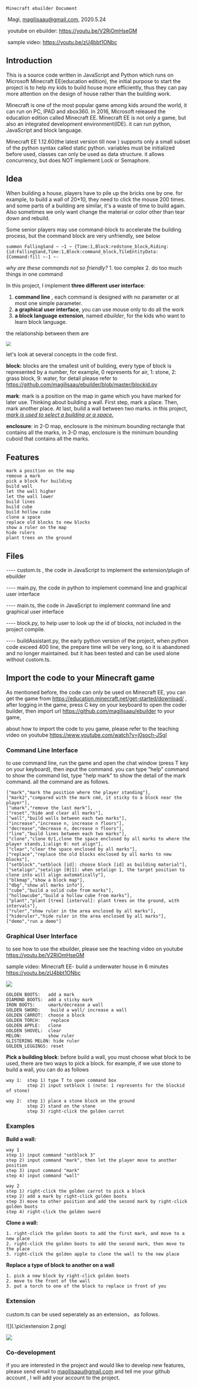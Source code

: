 	Minecraft ebuilder Document

​                                                                                      Magi,  magilisaau@gmail.com, 2020.5.24				

​																					  youtube on ebuilder: https://youtu.be/V2RiOmHseGM

​                                                                                      sample video: https://youtu.be/zU4bbt1ONbc

## Introduction   

This is a source code written in JavaScript and Python which runs on Microsoft Minecraft EE(education edition), the initial purpose to start the project is to help my kids to build house more efficiently, thus they can pay more attention on the design of house rather than the building work.

Minecraft is one of the most popular game among kids around the world, it can run on PC, IPAD and xbox360.  In 2016, Microsoft released the education edition called Minecraft EE. Minecraft EE is not only a  game, but also an integrated development environment(IDE).  it can run  python, JavaScript and block language. 

 Minecraft EE 1.12.60(the latest version till now ) supports only a small subset of the python syntax called static python. variables must be initialized before used, classes can only be used as  data structure. it allows concurrency, but does NOT implement Lock or Semaphore. 

## Idea

When building a house,  players have to pile up the bricks one by one. for example, to build a wall of 20*10, they need to click the mouse 200 times.   and  some parts of a building are similar, it's a waste of time to build again.  Also sometimes we only want change the material or color other than tear down and rebuild.

Some senior players may use command-block to accelerate the building process,  but the command block are very unfriendly, see below

```
summon FallingSand ~ ~1 ~ {Time:1,Block:redstone_block,Riding:{id:FallingSand,Time:1,Block:command_block,TileEntityData:{Command:fill ~-1 ~-
```

*why are these commands not so friendly?*    1. too complex  2. do too much things in one command 

 In this project, I implement **three different user interface**:

1. **command line** , each command is designed with no parameter or at most one simple parameter.
2. **a graphical user interface**, you can use mouse only to do all the work
3. **a block language extension**, named *ebuilder*, for the kids who want to learn block language.

the relationship between them are 

<img src=".\pic\soft_structure.png" style="zoom:80%;" />



let's look at several concepts in the code first.

**block:**  blocks are the smallest unit of building, every type of block is represented by a number, for example, 0 represents for air, 1: stone, 2:  grass block, 9: water,  for detail please refer to https://github.com/magilisaau/ebuilder/blob/master/blockid.py

**mark**: mark is a position on the map in game which you have marked for later use. Thinking about building a wall. First step, mark a place. Then, mark another place. At last, build a wall between two marks. in this project, <u>*mark is used to select a building or a space.*</u>

**enclosure**: in 2-D map, enclosure is the minimum bounding rectangle that contains all the marks, in 3-D map, enclosure is the minimum bounding cuboid that contains all the marks. 

## Features

```
mark a position on the map
remove a mark
pick a block for building
build wall 
let the wall higher
let the wall lower
build lines 
build cube
build hollow cube 
clone a space
replace old blocks to new blocks
show a ruler on the map
hide rulers
plant trees on the ground
```

## Files

---- custom.ts ,   the code in JavaScript to implement the extension/plugin of ebuilder

---- main.py,  	the code in python to implement command line and graphical user interface

---- main.ts,  	the code in JavaScript to implement command line and graphical user interface

---- block.py, 	to help user to look up the id of blocks, not included in the project compile.

---- buildAssistant.py,  the early python version of the project,  when python code exceed 400 line,  the prepare time will be very long, so it is abandoned and no longer maintained.  but it has been tested and can be used alone without custom.ts.  

## Import the code to your Minecraft game

As mentioned before, the code can only be used on Minecraft EE,   you can get the game from https://education.minecraft.net/get-started/download/ , after logging in the game, press C key on your keyboard to open the coder builder, then import url https://github.com/magilisaau/ebuilder to your game,

about how to import the code to you game, please refer to the teaching video on youtube https://www.youtube.com/watch?v=j0soch-JSgI

### Command Line Interface

to use command line, run the game and open the chat window (press T key on your keyboard), then input the command.  you can type "help" command to show the command list,  type "help mark" to show the detail of the mark command. all the command are as follows.

    ["mark","mark the position where the player standing"],
    ["mark2","compared with the mark cmd, it sticky to a block near the player"],
    ["umark","remove the last mark"],
    ["reset","hide and clear all marks"],
    ["wall","build walls between each two marks"],
    ["increase","increase n, increase n floors"],
    ["decrease","decrease n, decrease n floors"],
    ["line","build lines between each two marks"],
    ["clone","clone 0/1,clone the space enclosed by all marks to where the player stands,1:align 0: not align"],
    ["clear","clear the space enclosed by all marks"],
    ["replace","replace the old blocks enclosed by all marks to new blocks"],        
    ["setblock","setblock [id]: choose block [id] as building material"],
    ["setalign","setalign [0|1]: when setalign 1, the target position to clone into will align automatically"],
    ["blkmap","show a block map"],
    ["dbg","show all marks info"],
    ["cube","build a solid cube from marks"],
    ["hollowcube","build a hollow cube from marks"],
    ["plant","plant [tree] [interval]: plant trees on the ground, with intervals"],
    ["ruler","show ruler in the area enclosed by all marks"],
    ["hideruler","hide ruler in the area enclosed by all marks"],
    ["demo","run a demo"]



### Graphical User Interface

to see how to use the ebuilder, please see the teaching video on youtube  https://youtu.be/V2RiOmHseGM

sample video: Minecraft EE- build a underwater house in 6 minutes  https://youtu.be/zU4bbt1ONbc

![](.\pic\ui2.png)

```
GOLDEN BOOTS: 	add a mark
DIAMOND_BOOTS: 	add a sticky mark
IRON BOOTS: 	umark/decrease a wall
GOLDEN SWORD:	 build a wall/ increase a wall
GOLDEN CARROT: 	choose a block
GOLDEN TORCH:	 replace
GOLDEN APPLE: 	clone
GOLDEN SHOVEL: 	clear
MELON: 			show ruler
GLISTERING MELON: hide ruler
GOLDEN_LEGGINGS: reset
```

**Pick a building block**:  before build a wall, you must choose what block to be used,  there are two ways to pick a block.  for example, if we use stone to build a wall, you can do as follows

```
way 1:  step 1) type T to open command box  
        step 2) input setblock 1 (note: 1 represents for the blockid of stone)         

way 2:  step 1) place a stone block on the ground
        step 2) stand on the stone         
        step 3) right-click the golden carrot
```

 

### Examples

**Build a wall:**  

```
way 1
step 1) input command "setblock 3"
step 2) input command "mark", then let the player move to another position
step 3) input command "mark"
step 4) input command "wall"
```

```
way 2
step 1) right-click the golden carrot to pick a block
step 2) add a mark by right-click golden boots
step 3) move to other position and add the second mark by right-click golden boots 
step 4) right-click the golden sword
```



**Clone a wall:**

```
1. right-click the golden boots to add the first mark, and move to a new place
2. right-click the golden boots to add the second mark, then move to the place
3. right-click the golden apple to clone the wall to the new place
```

**Replace a type of block to another on a wall**

```
1. pick a new block by right-click golden boots
2. move to the front of the wall
3. put a torch to one of the block to replace in front of you
```



### Extension

custom.ts can be used seperately as an extension， as follows.

![](.\pic\extension 2.png)

![](.\pic\extension3.png)



### Co-development

if you are interested in the project and would like to develop new features, please send email to magilisaau@gmail.com and tell me your github account , I will add your account to the project. 
